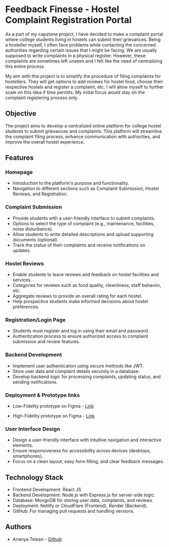 # Feedback Finesse - Hostel Complaint Registration Portal

As a part of my capstone project, I have decided to make a complaint portal where college students living in hostels can submit their grievances. Being a hosteller myself, I often face problems while contacting the concerned authorities regarding certain issues that I might be facing. We are usually supposed to write complaints in a physical register. However, these complaints are sometimes left unseen and I felt like the need of centralising this entire process.

My aim with this project is to simplify the procedure of filing complaints for hostellers. They will get options to add reviews for hostel food, choose their respective hostels and register a complaint, etc. I will allow myself to further scale on this idea if time permits. My initial focus would stay on the complaint registering process only.

## Objective

The project aims to develop a centralized online platform for college hostel students to submit grievances and complaints. This platform will streamline the complaint filing process, enhance communication with authorities, and improve the overall hostel experience.

## Features

### Homepage

- Introduction to the platform's purpose and functionality.
- Navigation to different sections such as Complaint Submission, Hostel Reviews, and Registration.

### Complaint Submission

- Provide students with a user-friendly interface to submit complaints.
- Options to select the type of complaint (e.g., maintenance, facilities, noise disturbance).
- Allow students to write detailed descriptions and upload supporting documents (optional).
- Track the status of their complaints and receive notifications on updates.

### Hostel Reviews

- Enable students to leave reviews and feedback on hostel facilities and services.
- Categories for reviews such as food quality, cleanliness, staff behavior, etc.
- Aggregate reviews to provide an overall rating for each hostel.
- Help prospective students make informed decisions about hostel preferences.

### Registration/Login Page

- Students must register and log in using their email and password.
- Authentication process to ensure authorized access to complaint submission and review features.

### Backend Development

- Implement user authentication using secure methods like JWT.
- Store user data and complaint details securely in a database.
- Develop backend logic for processing complaints, updating status, and sending notifications.

### Deployment & Prototype links

- Low-Fidelity prototype on Figma - [Link](https://www.figma.com/proto/Fak9uSIrCFyq6SYp9mGt00/Capstone--low-fid?type=design&node-id=2-8&t=S3JwPVk3GZE4WluF-1&scaling=contain&page-id=0%3A1&mode=design)

- High-Fidelity prototype on Figma - [Link](https://www.figma.com/proto/DULXjU3gopcIWoP2etEm1Q/Capstone--high-fid?node-id=3-3&mode=design&t=uA6WIYKfVpTNe7zo-1)

### User Interface Design

- Design a user-friendly interface with intuitive navigation and interactive elements.
- Ensure responsiveness for accessibility across devices (desktops, smartphones).
- Focus on a clean layout, easy form filling, and clear feedback messages.

## Technology Stack

- Frontend Development: React JS 
- Backend Development: Node.js with Express.js for server-side logic.
- Database: MongoDB for storing user data, complaints, and reviews.
- Deployment: Netlify or CloudFlare (Frontend), Render (Backend).
- GitHub: For managing pull requests and handling versions.

## Authors

- Ananya Tewari - [Github](https://github.com/ananyatewai)
